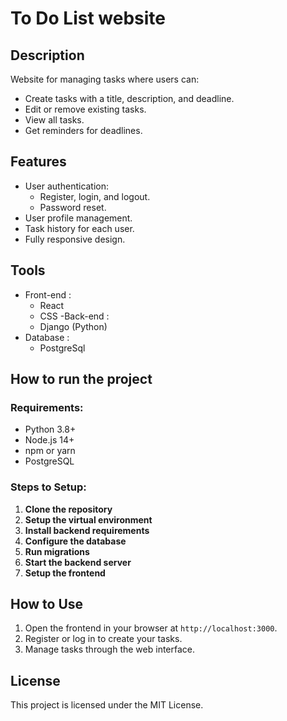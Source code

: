 # To Do List website

## Description
Website for managing tasks where users can:
- Create tasks with a title, description, and deadline.
- Edit or remove existing tasks.
- View all tasks.
- Get reminders for deadlines.

## Features
- User authentication:
  - Register, login, and logout.
  - Password reset.
- User profile management.
- Task history for each user.
- Fully responsive design.

## Tools
- Front-end : 
    - React
    - CSS
-Back-end : 
    - Django (Python)
- Database :
    - PostgreSql

## How to run the project

### Requirements:
- Python 3.8+
- Node.js 14+
- npm or yarn
- PostgreSQL

### Steps to Setup:
1. **Clone the repository**
2. **Setup the virtual environment**
3. **Install backend requirements**
4. **Configure the database**
5. **Run migrations**
7. **Start the backend server**
8. **Setup the frontend**

## How to Use
1. Open the frontend in your browser at `http://localhost:3000`.
2. Register or log in to create your tasks.
3. Manage tasks through the web interface.

## License
This project is licensed under the MIT License.
